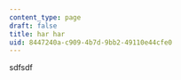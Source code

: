 ```yaml
---
content_type: page
draft: false
title: har har
uid: 8447240a-c909-4b7d-9bb2-49110e44cfe0
---
```

sdfsdf